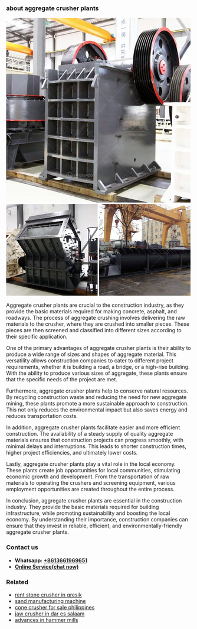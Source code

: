 <h3>about aggregate crusher plants</h3><img src='1702952846.jpg' alt=''><p>Aggregate crusher plants are crucial to the construction industry, as they provide the basic materials required for making concrete, asphalt, and roadways. The process of aggregate crushing involves delivering the raw materials to the crusher, where they are crushed into smaller pieces. These pieces are then screened and classified into different sizes according to their specific application.</p><p>One of the primary advantages of aggregate crusher plants is their ability to produce a wide range of sizes and shapes of aggregate material. This versatility allows construction companies to cater to different project requirements, whether it is building a road, a bridge, or a high-rise building. With the ability to produce various sizes of aggregate, these plants ensure that the specific needs of the project are met.</p><p>Furthermore, aggregate crusher plants help to conserve natural resources. By recycling construction waste and reducing the need for new aggregate mining, these plants promote a more sustainable approach to construction. This not only reduces the environmental impact but also saves energy and reduces transportation costs.</p><p>In addition, aggregate crusher plants facilitate easier and more efficient construction. The availability of a steady supply of quality aggregate materials ensures that construction projects can progress smoothly, with minimal delays and interruptions. This leads to shorter construction times, higher project efficiencies, and ultimately lower costs.</p><p>Lastly, aggregate crusher plants play a vital role in the local economy. These plants create job opportunities for local communities, stimulating economic growth and development. From the transportation of raw materials to operating the crushers and screening equipment, various employment opportunities are created throughout the entire process.</p><p>In conclusion, aggregate crusher plants are essential in the construction industry. They provide the basic materials required for building infrastructure, while promoting sustainability and boosting the local economy. By understanding their importance, construction companies can ensure that they invest in reliable, efficient, and environmentally-friendly aggregate crusher plants.</p><h3>Contact us</h3><ul><li><strong>Whatsapp:&nbsp;<a href="https://wa.me/8613661969651">+8613661969651</a></strong></li><li><a href="https://swt.shibang-china.com/?git&amp;zhl&amp;about aggregate crusher plants"><strong>Online Service(chat now)</strong></a></li></ul><h3>Related</h3><ul><li><a href='rent stone crusher in gresik.md'>rent stone crusher in gresik</a></li><li><a href='sand manufacturing machine.md'>sand manufacturing machine</a></li><li><a href='cone crusher for sale philippines.md'>cone crusher for sale philippines</a></li><li><a href='jaw crusher in dar es salaam.md'>jaw crusher in dar es salaam</a></li><li><a href='advances in hammer mills.md'>advances in hammer mills</a></li></ul>